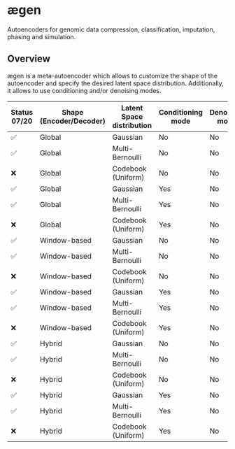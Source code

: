 # ægen
Autoencoders for genomic data compression, classification, imputation, phasing and simulation.

## Overview
ægen is a meta-autoencoder which allows to customize the shape of the autoencoder and specify the desired latent space distribution. Additionally, it allows to use conditioning and/or denoising modes.

| Status 07/20 | Shape (Encoder/Decoder) | Latent Space distribution | Conditioning mode | Denoising mode |
|---|---|---|---|---|
| ✅ | Global | Gaussian | No | No |
| ✅ | Global | Multi-Bernoulli | No | No |
| ❌ | Global | Codebook (Uniform) | No | No |
| ✅ | Global | Gaussian | Yes | No |
| ✅ | Global | Multi-Bernoulli | Yes | No |
| ❌ | Global | Codebook (Uniform) | Yes | No |
| ✅ | Window-based | Gaussian | No | No |
| ✅ | Window-based | Multi-Bernoulli | No | No |
| ❌ | Window-based | Codebook (Uniform) | No | No |
| ✅ | Window-based | Gaussian | Yes | No |
| ✅ | Window-based | Multi-Bernoulli | Yes | No |
| ❌ | Window-based | Codebook (Uniform) | Yes | No |
| ✅ | Hybrid | Gaussian | No | No |
| ✅ | Hybrid | Multi-Bernoulli | No | No |
| ❌ | Hybrid | Codebook (Uniform) | No | No |
| ✅ | Hybrid | Gaussian | Yes | No |
| ✅ | Hybrid | Multi-Bernoulli | Yes | No |
| ❌ | Hybrid | Codebook (Uniform) | Yes | No |

